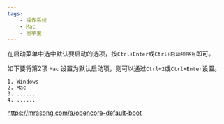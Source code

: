```yaml
---
tags:
    - 操作系统
    - Mac
    - 黑苹果
---
```


在启动菜单中选中默认要启动的选项，按`Ctrl+Enter`或`Ctrl+启动项序号`即可。

如下要将第2项 `Mac` 设置为默认启动项，则可以通过`Ctrl+2`或`Ctrl+Enter`设置。

```
1. Windows
2. Mac
3. ......
4. ......
```



https://mrasong.com/a/opencore-default-boot